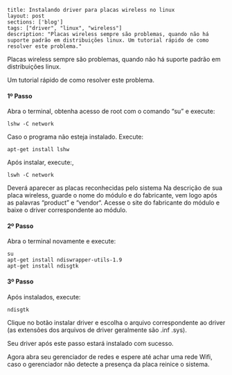 ```
title: Instalando driver para placas wireless no linux
layout: post
sections: ['blog']
tags: ["driver", "linux", "wireless"]
description: "Placas wireless sempre são problemas, quando não há suporte padrão em distribuições linux. Um tutorial rápido de como resolver este problema."
```

Placas wireless sempre são problemas, quando não há suporte padrão em distribuições linux.

Um tutorial rápido de como resolver este problema.

#### 1º Passo

Abra o terminal, obtenha acesso de root com o comando “su” e execute:
<pre><code class="lang-bash">lshw -C network</code></pre>

Caso o programa não esteja instalado. Execute:
<pre><code class="lang-bash">apt-get install lshw</code></pre>

Após instalar, execute:,
<pre><code class="lang-bash">lswh -C network</code></pre>

Deverá aparecer as placas reconhecidas pelo sistema
Na descrição de sua placa wireless, guarde o nome do módulo e do fabricante, vem logo após as palavras “product” e “vendor“. Acesse o site do fabricante do módulo e baixe o driver correspondente ao módulo.

#### 2º Passo

Abra o terminal novamente e execute:
<pre><code class="lang-bash">su
apt-get install ndiswrapper-utils-1.9
apt-get install ndisgtk
</code></pre>

#### 3º Passo
Após instalados, execute:
<pre><code class="lang-bash">ndisgtk</code></pre>
Clique no botão instalar driver e escolha o arquivo correspondente ao driver (as extensões dos arquivos de driver geralmente são .inf .sys).

Seu driver após este passo estará instalado com sucesso.

Agora abra seu gerenciador de redes e espere até achar uma rede Wifi, caso o gerenciador não detecte a presença da placa reinice o sistema.